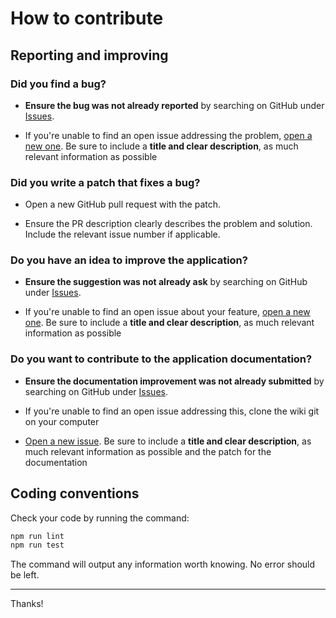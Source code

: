 # How to contribute

## Reporting and improving

### Did you find a bug?

* **Ensure the bug was not already reported** by searching on GitHub under [Issues](https://github.com/MacFJA/svelte-invalidable/issues).

* If you're unable to find an open issue addressing the problem, [open a new one](https://github.com/MacFJA/svelte-invalidable/issues/new). Be sure to include a **title and clear description**, as much relevant information as possible

### Did you write a patch that fixes a bug?

* Open a new GitHub pull request with the patch.

* Ensure the PR description clearly describes the problem and solution. Include the relevant issue number if applicable.

### Do you have an idea to improve the application?

* **Ensure the suggestion was not already ask** by searching on GitHub under [Issues](https://github.com/MacFJA/svelte-invalidable/issues).

* If you're unable to find an open issue about your feature, [open a new one](https://github.com/MacFJA/svelte-invalidable/issues/new). Be sure to include a **title and clear description**, as much relevant information as possible

### Do you want to contribute to the application documentation?

* **Ensure the documentation improvement was not already submitted** by searching on GitHub under [Issues](https://github.com/MacFJA/svelte-invalidable/issues).

* If you're unable to find an open issue addressing this, clone the wiki git on your computer

* [Open a new issue](https://github.com/MacFJA/svelte-invalidable/issues/new). Be sure to include a **title and clear description**, as much relevant information as possible and the patch for the documentation

## Coding conventions

Check your code by running the command:
```sh
npm run lint
npm run test
```
The command will output any information worth knowing. No error should be left.

----

Thanks!